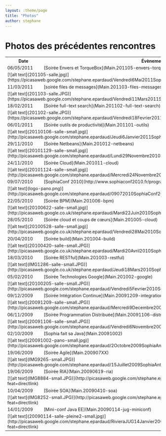 ```yaml
---
layout: :theme/page
title: "Photos"
author: stephane
---
```



# Photos des précédentes rencontres

<table>
<tr>
<th>Date</th><th>Évènement</th>
</tr>
<tr>
<td>06/05/2011</td><td>[Soirée Envers et TorqueBox](Main.201105-envers-torquebox)</td>
</tr>
<tr>
<td colspan="2">
[![alt text](201105-salle.jpg)](https://picasaweb.google.com/stephane.epardaud/Vendredi6Mai2011SophiaAntipolisSoireeEnversEtTorqueBox)
</td>
</tr>
<tr>
<td>11/03/2011</td><td>[soirée files de messages](Main.201103-files-messages)</td>
</tr>
<tr>
<td colspan="2">
[![alt text](201103-salle.JPG)](https://picasaweb.google.com/stephane.epardaud/Vendredi11Mars2011SophiaAntipolisSoireeFilesDeMessages)
</td>
</tr>
<tr>
<td>18/02/2011</td><td>[Soirée full-text search](Main.201102-full-text-search)</td>
</tr>
<tr>
<td colspan="2">
[![alt text](201102-salle.JPG)](https://picasaweb.google.com/stephane.epardaud/Vendredi18Fevrier2011SophiaAntipolisSoireeFullTextSearch)
</td>
</tr>
<tr>
<td>06/01/2011</td><td>[Soirée outils de productivité](Main.201101-outils)</td>
</tr>
<tr>
<td colspan="2">
[![alt text](20110106-salle-small.jpg)](http://picasaweb.google.com/stephane.epardaud/Jeudi6Janvier2011SophiaAntipolisSoireeOutilsDeProductivite)
</td>
</tr>
<tr>
<td>29/11/2010</td><td>[Soirée Netbeans](Main.201012-netbeans)</td>
</tr>
<tr>
<td colspan="2">
[![alt text](20101129-salle-small.jpg)](http://picasaweb.google.com/stephane.epardaud/Lundi29Novembre2010SophiaAntipolisSoireeNetBeans)
</td>
</tr>
<tr>
<td>24/11/2010</td><td>[Soirée Cloud](Main.201011-cloud)</td>
</tr>
<tr>
<td colspan="2">
[![alt text](20101124-salle-small.jpg)](http://picasaweb.google.com/stephane.epardaud/Mercredi24Novembre2010SophiaAntipolisSoireeNuagesCloud)
</td>
</tr>
<tr>
<td>09/07/2010</td><td>[SophiaConf 2010](http://www.sophiaconf2010.fr/programme/vendredi-9-juillet.html)</td>
</tr>
<tr>
<td colspan="2">
[![alt text](logo-pano.png)](http://picasaweb.google.com/stephane.epardaud/09072010SophiaConf2010Journee12ConferencesJavaEtWeb)
</td>
</tr>
<tr>
<td>22/05/2010</td><td>[Soirée BPM](Main.201006-bpm)</td>
</tr>
<tr>
<td colspan="2">
[![alt text](20100622-salle-small.jpg)](http://picasaweb.google.co.uk/stephane.epardaud/Mardi22Juin2010SophiaAntipolisSoireeBPM)
</td>
</tr>
<tr>
<td>28/05/2010</td><td>[Soirée cloud et coups de cœurs](Main.201005-cloud)</td>
</tr>
<tr>
<td colspan="2">
[![alt text](20100528-salle-small.jpg)](http://picasaweb.google.co.uk/stephane.epardaud/Vendredi28Mai2010SophiaAntipolisSoireeCloudEtCoupsDeCUrs)
</td>
</tr>
<tr>
<td>20/04/2010</td><td>[Soirée build](Main.201004-build)</td>
</tr>
<tr>
<td colspan="2">
[![alt text](20100420-salle-small.JPG)](http://picasaweb.google.co.uk/stephane.epardaud/Mardi20Avril2010SophiaAntipolisSoireeOutilsDeBuild)
</td>
</tr>
<tr>
<td>18/03/2010</td><td>[Soirée RESTful](Main.201003-restful)</td>
</tr>
<tr>
<td colspan="2">
[![alt text](IMG1286-salle-small.JPG)](http://picasaweb.google.co.uk/stephane.epardaud/Jeudi18Mars2010SophiaAntipolisSoireeRESTful)
</td>
</tr>
<tr>
<td>05/02/2010</td><td>[Soirée Technologies Google](Main.201002-google)</td>
</tr>
<tr>
<td colspan="2">
[![alt text](20100205-salle-small.JPG)](http://picasaweb.google.com/stephane.epardaud/Vendredi5Fevrier2010SophiaAntipolisSoireeTechnologiesGoogle)
</td>
</tr>
<tr>
<td>09/12/2009</td><td>[Soirée Intégration Continue](Main.20091209-integration-continue)</td>
</tr>
<tr>
<td colspan="2">
[![alt text](20091209-salle-small.JPG)](http://picasaweb.google.com/stephane.epardaud/Mercredi9Decembre2009SophiaAntipolisSoireeIntegrationContinue)
</td>
</tr>
<tr>
<td>06/11/2009</td><td>[Soirée Programmation Distribuée](Main.20091106-distributed-computing)</td>
</tr>
<tr>
<td colspan="2">
[![alt text](20091106-salle-small.JPG)](http://picasaweb.google.com/stephane.epardaud/Vendredi6Novembre2009SophiaAntipolisSoireeProgrammationDistribuee)
</td>
</tr>
<tr>
<td>02/10/2009</td><td>[Sophia fait sa Java](Main.20091002)</td>
</tr>
<tr>
<td colspan="2">
[![alt text](20091002-pano-small.jpg)](http://picasaweb.google.com/stephane.epardaud/2Octobre2009SophiaAntipolisSophiaFaitSaJava)
</td>
</tr><tr>
<td>19/06/2009</td><td>[Soirée Agile](Main.200907XX)</td>
</tr>
<tr>
<td colspan="2">
[![alt text](IMG9265-small.JPG)](http://picasaweb.google.com/stephane.epardaud/15Juillet2009SophiaAntipolisSoireeAgile)
</td>
</tr>
<tr>
<td>19/06/2009</td><td>[Soirée RIA](Main.20090619-ria)</td>
</tr>
<tr>
<td colspan="2">
[![alt text](IMG8884-small.JPG)](http://picasaweb.google.com/stephane.epardaud/19Juin2009SophiaAntipolisSoireeRIA?feat=directlink)
</td>
</tr>
<tr>
<td>10/04/2009</td><td>[Soirée SOA](Main.20090410-soa)</td>
</tr>
<tr>
<td colspan="2">
[![alt text](IMG8252-small.JPG)](http://picasaweb.google.com/stephane.epardaud/10Avril2009SophiaAntipolisSoireeSOA?feat=directlink)
</td>
</tr>
<tr>
<td>14/01/2009</td><td>[Mini-conf Java EE](Main.20090114-jug-miniconf)</td>
</tr>
<tr>
<td colspan="2">
[![alt text](20090114-salle-pleine2-small.jpg)](http://picasaweb.google.com/stephane.epardaud/RivieraJUG14Janvier2009SophiaAntipolisMiniConfRenceJavaEE?feat=directlink)
</td>
</tr>
</table>



